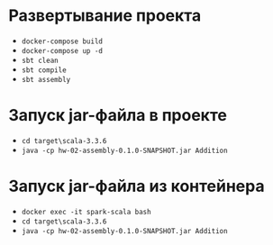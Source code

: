 # Развертывание проекта
- ```docker-compose build```
- ```docker-compose up -d```
- ```sbt clean```
- ```sbt compile```
- ```sbt assembly```

# Запуск jar-файла в проекте
- ```cd target\scala-3.3.6```
- ```java -cp hw-02-assembly-0.1.0-SNAPSHOT.jar Addition```

# Запуск jar-файла из контейнера
- ```docker exec -it spark-scala bash```
- ```cd target\scala-3.3.6```
- ```java -cp hw-02-assembly-0.1.0-SNAPSHOT.jar Addition```